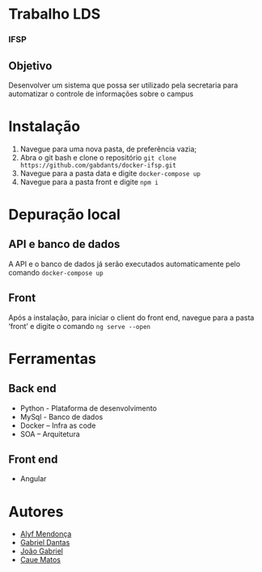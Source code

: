 # Trabalho LDS
### IFSP

## Objetivo 
Desenvolver um sistema que possa ser utilizado pela secretaria para automatizar o controle de informações sobre o campus


# Instalação
1. Navegue para uma nova pasta, de preferência vazia;
2. Abra o git bash e clone o repositório `git clone https://github.com/gabdants/docker-ifsp.git`
3. Navegue para a pasta data e digite `docker-compose up`
4. Navegue para a pasta front e digite `npm i`

# Depuração local

## API e banco de dados
A API e o banco de dados já serão executados automaticamente pelo comando `docker-compose up`

## Front
Após a instalação, para iniciar o client do front end, navegue para a pasta ‘front’ e digite o comando `ng serve --open`


# Ferramentas

## Back end
* Python - Plataforma de desenvolvimento
* MySql - Banco de dados
* Docker – Infra as code
* SOA – Arquitetura

## Front end
* Angular 

# Autores

* [Alyf Mendonça](https://github.com/alyfmendonca)
* [Gabriel Dantas](https://github.com/gabdants)
* [João Gabriel](https://github.com/moregaru)
* [Caue Matos](https://github.com/caueomatos)
